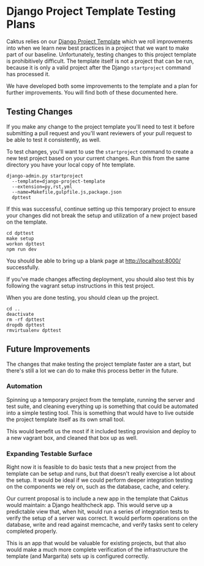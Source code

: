 Django Project Template Testing Plans
=====================================

Caktus relies on our [Django Project
Template](https://github.com/caktus/django-project-template/) which we
roll improvements into when we learn new best practices in a project
that we want to make part of our baseline. Unfortunately, testing
changes to this project template is prohibitively difficult. The
template itself is not a project that can be run, because it is only a
valid project after the Django `startproject` command has processed it.

We have developed both some improvements to the template and a plan for
further improvements. You will find both of these documented here.

Testing Changes
---------------

If you make any change to the project template you'll need to test it
before submitting a pull request and you'll want reviewers of your pull
request to be able to test it consistently, as well.

To test changes, you'll want to use the `startproject` command to
create a new test project based on your current changes. Run this from
the same directory you have your local copy of hte template.

    django-admin.py startproject 
      --template=django-project-template 
      --extension=py,rst,yml 
      --name=Makefile,gulpfile.js,package.json
      dpttest

If this was successful, continue setting up this temporary project to
ensure your changes did not break the setup and utilization of a new
project based on the template.

    cd dpttest
    make setup
    workon dpttest
    npm run dev

You should be able to bring up a blank page at
[http://localhost:8000/](http://localhost:8000) successfully.

If you've made changes affecting deployment, you should also test this
by following the vagrant setup instructions in this test project.

When you are done testing, you should clean up the project.

    cd ..
    deactivate
    rm -rf dpttest
    dropdb dpttest
    rmvirtualenv dpttest

Future Improvements
-------------------

The changes that make testing the project template faster are a start,
but there's still a lot we can do to make this process better in the
future.

### Automation

Spinning up a temporary project from the template, running the server
and test suite, and cleaning everything up is something that could be
automated into a simple testing tool. This is something that would have
to live outside the project template itself as its own small tool.

This would benefit us the most if it included testing provision and
deploy to a new vagrant box, and cleaned that box up as well.

### Expanding Testable Surface

Right now it is feasible to do basic tests that a new project from the
template can be setup and runs, but that doesn't really exercise a lot
about the setup. It would be ideal if we could perform deeper
integration testing on the components we rely on, such as the database,
cache, and celery.

Our current proposal is to include a new app in the template that Caktus
would maintain: a Django healthcheck app. This would serve up a
predictable view that, when hit, would run a series of integration tests
to verify the setup of a server was correct. It would perform operations
on the database, write and read against memcache, and verify tasks sent
to celery completed properly.

This is an app that would be valuable for existing projects, but that
also would make a much more complete verification of the infrastructure
the template (and Margarita) sets up is configured correctly.
